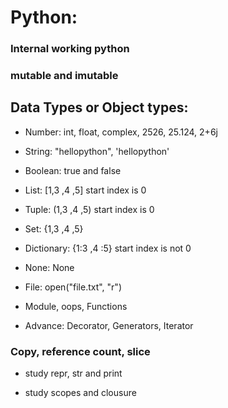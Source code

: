 # Python:

### Internal working python
### mutable and imutable

## Data Types or Object types:
- Number: int, float, complex, 2526, 25.124, 2+6j
- String: "hellopython", 'hellopython'    
- Boolean: true and false
- List: [1,3 ,4 ,5] start index is 0
- Tuple: (1,3 ,4 ,5) start index is 0
- Set: {1,3 ,4 ,5}
- Dictionary: {1:3 ,4 :5} start index is not 0
- None: None
- File: open("file.txt", "r")

- Module, oops, Functions
- Advance: Decorator, Generators, Iterator


### Copy, reference count, slice
- study repr, str and print

- study scopes and clousure